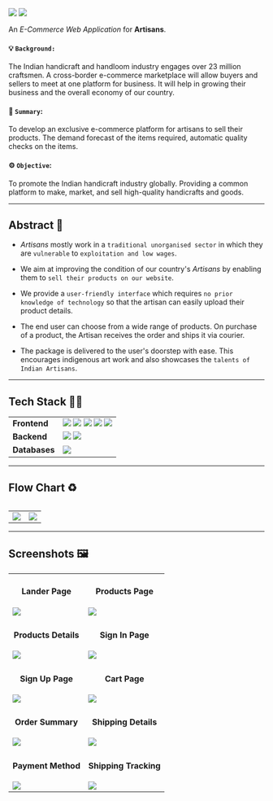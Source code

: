 
<img src="https://forthebadge.com/images/badges/open-source.svg" />  <img src="https://forthebadge.com/images/badges/built-by-developers.svg" />  



An *E-Commerce Web Application* for **Artisans**.

#### :bulb: `Background:` 
 
 The Indian handicraft and handloom industry engages over 23 million craftsmen. A cross-border e-commerce marketplace will allow buyers and sellers to meet at one platform for business. It will help in growing their business and the overall economy of our country. 


#### :open_book: `Summary`: 

  To develop an exclusive e-commerce platform for artisans to sell their products. The demand forecast of the items required, automatic quality checks on the items. 


#### :gear: `Objective`: 

  To promote the Indian handicraft industry globally. Providing a common platform to make, market, and sell high-quality handicrafts and goods.


---

## Abstract :scroll:

- *Artisans* mostly work in a `traditional unorganised sector` in which they are `vulnerable` to `exploitation and low wages`.


- We aim at improving the condition of our country's *Artisans* by enabling them to `sell their products on our website`. 


- We provide a `user-friendly interface` which requires `no prior knowledge of technology` so that the artisan can easily upload their product details.


- The end user can choose from a wide range of products. On purchase of a product, the Artisan receives the order and ships it via courier. 


- The package is delivered to the user's doorstep with ease. This encourages indigenous art work and also showcases the `talents of Indian Artisans`.


---

## Tech Stack :technologist:

<table>
  <tr>
    <td><strong>Frontend</strong></td>
    <td>
      <img src="https://img.shields.io/badge/HTML5-E34F26?style=for-the-badge&logo=html5&logoColor=white"/>
      <img src="https://img.shields.io/badge/CSS3-1572B6?style=for-the-badge&logo=css3&logoColor=white"/>
      <img src="https://img.shields.io/badge/JavaScript-323330?style=for-the-badge&logo=javascript&logoColor=F7DF1E"/>
      <img src="https://img.shields.io/badge/Bootstrap-563D7C?style=for-the-badge&logo=bootstrap&logoColor=white"/>
      <img src="https://img.shields.io/badge/React-20232A?style=for-the-badge&logo=react&logoColor=61DAFB"/> 
    </td>
  </tr>
  <tr>
    <td><strong>Backend</strong></td>
    <td>
      <img src="https://img.shields.io/badge/Node.js-339933?style=for-the-badge&logo=nodedotjs&logoColor=white"/> 
      <img src="https://img.shields.io/badge/Express.js-000000?style=for-the-badge&logo=express&logoColor=white"/>
    </td>
  </tr>
  <tr>
    <td><strong>Databases</strong></td>
    <td>
      <img src="https://img.shields.io/badge/MongoDB-4EA94B?style=for-the-badge&logo=mongodb&logoColor=white"/>
    </td>
  </tr>
<table>


---

## Flow Chart :recycle:

<table>
  <tr>
    <td> <img src="https://user-images.githubusercontent.com/76843281/186945558-9031a133-6a00-41ac-84a7-208fe739edbe.png"> </td>
    <td> <img src="https://github.com/kiruba-r11/ArtiZone-iTech_HackFest/blob/main/Flow%20Charts/WireFrame.jpeg"/> </td>
  </tr>
</table>


---

## Screenshots :framed_picture:

<table>
  <tr>
    <td>
     <h4 align="center">Lander Page</h4>
     <img src="https://github.com/kiruba-r11/ArtiZone-iTech_HackFest/blob/main/Screenshots/Lander.png"/>
    </td>
    <td>
     <h4 align="center">Products Page</h4>
     <img src="https://github.com/kiruba-r11/ArtiZone-iTech_HackFest/blob/main/Screenshots/Products_1.png"/>
    </td>
  </tr>
  <tr>
    <td>
     <h4 align="center">Products Details</h4>
     <img src="https://github.com/kiruba-r11/ArtiZone-iTech_HackFest/blob/main/Screenshots/Product_Details.png"/>
    </td>
    <td>
     <h4 align="center">Sign In Page</h4>
     <img src="https://github.com/kiruba-r11/ArtiZone-iTech_HackFest/blob/main/Screenshots/Sign_In.png"/>
    </td>
  </tr>
  <tr>
    <td>
     <h4 align="center">Sign Up Page</h4>
     <img src="https://github.com/kiruba-r11/ArtiZone-iTech_HackFest/blob/main/Screenshots/Sign_Up.png"/>
    </td>
    <td>
     <h4 align="center">Cart Page</h4>
     <img src="https://github.com/kiruba-r11/ArtiZone-iTech_HackFest/blob/main/Screenshots/Cart.png"/>
    </td>
  </tr>
  <tr>
    <td>
     <h4 align="center">Order Summary</h4>
     <img src="https://github.com/kiruba-r11/ArtiZone-iTech_HackFest/blob/main/Screenshots/Order_Summary.png"/>
    </td>
    <td>
     <h4 align="center">Shipping Details</h4>
     <img src="https://github.com/kiruba-r11/ArtiZone-iTech_HackFest/blob/main/Screenshots/Shipping_Details.png"/>
    </td>
  </tr>
  <tr>
    <td>
     <h4 align="center">Payment Method</h4>
     <img src="https://github.com/kiruba-r11/ArtiZone-iTech_HackFest/blob/main/Screenshots/Payment_Method.png"/>
    </td>
    <td>
     <h4 align="center">Shipping Tracking</h4>
     <img src="https://github.com/kiruba-r11/ArtiZone-iTech_HackFest/blob/main/Screenshots/Shippin_Tracking.png"/>
    </td>
  </tr>
</table>
